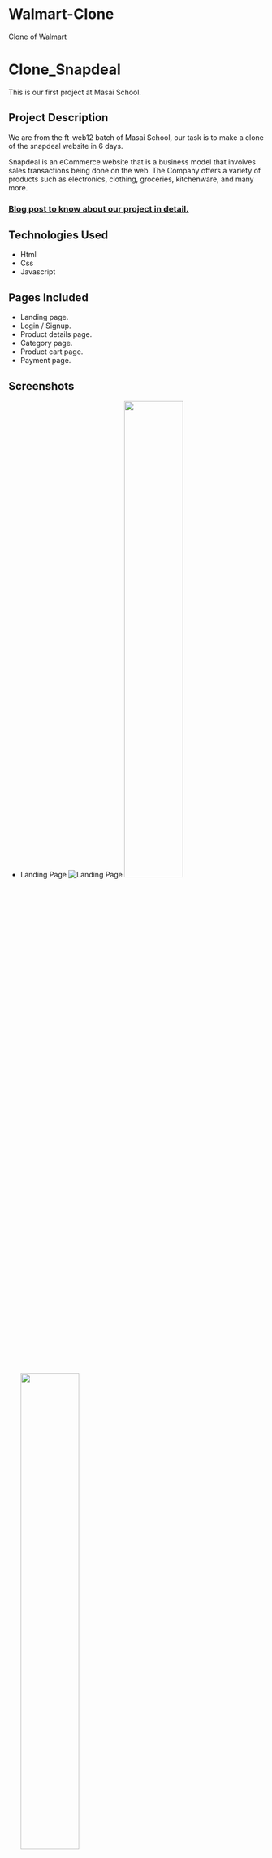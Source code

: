 # Walmart-Clone
Clone of Walmart

# Clone_Snapdeal
 
 This is our first project at Masai School.

 ## Project Description
 We are from the ft-web12 batch of Masai School, our task is to make a clone of the snapdeal website in 6 days.
 
 Snapdeal is an eCommerce website that is a business model that involves sales transactions being done on the web. The Company offers a variety of products such as electronics, clothing, groceries, kitchenware, and many more.

 ### [Blog post to know about our project in detail.](https://medium.com/@nilesh_fw12_098/cloning-snapdeal-com-dfd31043667)

 ## Technologies Used
 - Html
 - Css
 - Javascript

 ## Pages Included
 - Landing page.
 - Login / Signup.
 - Product details page.
 - Category page.
 - Product cart page.
 - Payment page.

## Screenshots 
- Landing Page
![Landing Page](./images/preview/Home.png)
<img src="./images/preview/Home_product_catalogue.png" width="49%"> <img src="./images/preview/category_nav.png" width="49%">



- Login/Signup
![Login](./images/preview/Login_overlay.png)
<img src="./images/preview/Signup_overlay.png" width="49%"> <img src="./images/preview/otp_overlay.png" width="49%">


- Product Detail Page
![Product Detail Page](./images/preview/product_detail.png)

- Category Page
![Category Page](./images/preview/category_page.png)

- Product Cart
![Product Cart Page](./images/preview/mycart.png)
![Product Cart Overlay](./images/preview/cart_overlay.png)


- Payment Page
![Payment Delivery Page](./images/preview/delivery_address.png)
![Payment Review Page](./images/preview/review_payment.png)






